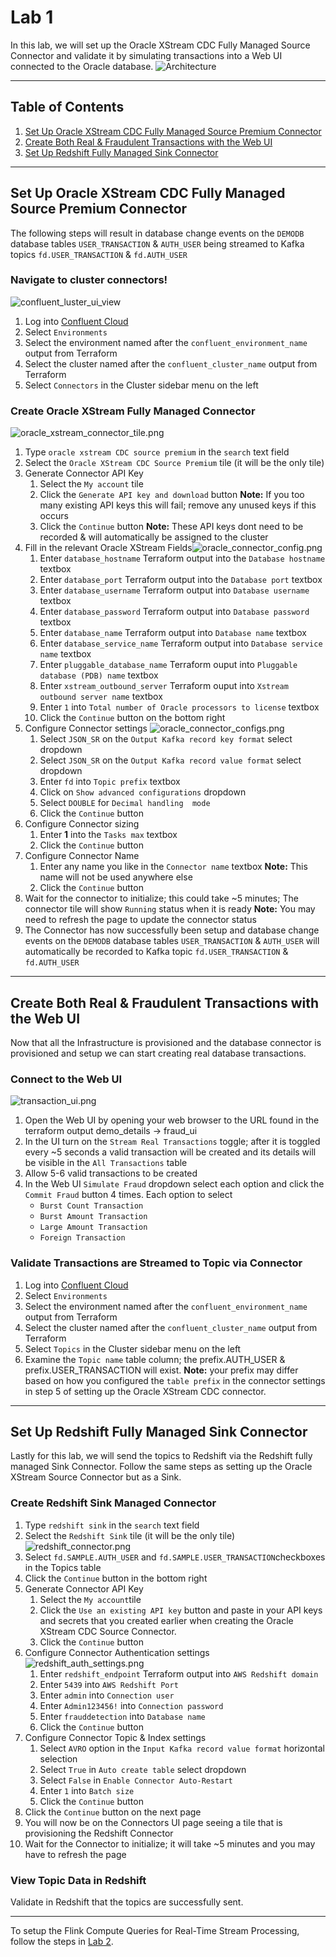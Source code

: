 # Lab 1
In this lab, we will set up the Oracle XStream CDC Fully Managed Source Connector and validate it by simulating transactions into a Web UI connected to the Oracle database.
![Architecture](./assets/lab1_architecture_connector.png)

---

## Table of Contents
1. [Set Up Oracle XStream CDC Fully Managed Source Premium Connector](#set-up-oracle-xstream-cdc-fully-managed-source-premium-connector)
2. [Create Both Real & Fraudulent Transactions with the Web UI](#create-both-real--fraudulent-transactions-with-the-web-ui)
3. [Set Up Redshift Fully Managed Sink Connector](#set-up-redshift-fully-managed-sink-connector)

---

## Set Up Oracle XStream CDC Fully Managed Source Premium Connector 

The following steps will result in database change events on the `DEMODB` database tables `USER_TRANSACTION` & `AUTH_USER` being streamed to Kafka topics `fd.USER_TRANSACTION` & `fd.AUTH_USER`

### Navigate to cluster connectors!

![confluent_luster_ui_view](./assets/confluent_cluster_ui_view.png) 
1. Log into [Confluent Cloud](https://confluent.cloud/login)
2. Select `Environments`
3. Select the environment named after the `confluent_environment_name` output from Terraform
4. Select the cluster named after the `confluent_cluster_name` output from Terraform
5. Select `Connectors` in the Cluster sidebar menu on the left

### Create Oracle XStream Fully Managed Connector

![oracle_xstream_connector_tile.png](./assets/oracle_xstream_connector_tile.png)

1. Type `oracle xstream CDC source premium` in the `search` text field
2. Select the `Oracle XStream CDC Source Premium` tile (it will be the only tile)
3. Generate Connector API Key
   1. Select the `My account` tile 
   2. Click the `Generate API key and download` button **Note:** If you too many existing API keys this will fail; remove any unused keys if this occurs 
   3. Click the `Continue` button **Note:** These API keys dont need to be recorded & will automatically be assigned to the cluster 
4. Fill in the relevant Oracle XStream Fields![oracle_connector_config.png](./assets/oracle_xstream_connector_authentication.png)
   1. Enter `database_hostname` Terraform output into the `Database hostname` textbox
   2. Enter `database_port` Terraform output into the `Database port` textbox
   3. Enter `database_username` Terraform output into `Database username` textbox
   4. Enter `database_password` Terraform output into `Database password` textbox
   5. Enter `database_name` Terraform output into `Database name` textbox
   6. Enter `database_service_name` Terraform output into `Database service name` textbox
   7. Enter `pluggable_database_name` Terraform ouput into `Pluggable database (PDB) name` textbox
   8. Enter `xstream_outbound_server` Terraform ouput into `Xstream outbound server name` textbox
   9. Enter `1` into `Total number of Oracle processors to license` textbox
   10. Click the `Continue` button on the bottom right
5. Configure Connector settings ![oracle_connector_configs.png](./assets/oracle_xstream_connector_config.png)
   1. Select `JSON_SR` on the `Output Kafka record key format` select dropdown
   2. Select `JSON_SR` on the `Output Kafka record value format` select dropdown
   3. Enter `fd` into `Topic prefix` textbox
   4. Click on `Show advanced configurations` dropdown
   5. Select `DOUBLE` for `Decimal handling 
   mode`   
   6. Click the `Continue` button
6. Configure Connector sizing
   1. Enter **1** into the `Tasks max` textbox
   2. Click the `Continue` button
7. Configure Connector Name
   1. Enter any name you like in the `Connector name` textbox **Note:** This name will not be used anywhere else
   2. Click the `Continue` button
8. Wait for the connector to initialize; this could take ~5 minutes; The connector tile will show `Running` status when it is ready **Note:** You may need to refresh the page to update the connector status
9. The Connector has now successfully been setup and database change events on the `DEMODB` database tables `USER_TRANSACTION` & `AUTH_USER` will automatically be recorded to Kafka topic `fd.USER_TRANSACTION` & `fd.AUTH_USER`


---
## Create Both Real & Fraudulent Transactions with the Web UI
Now that all the Infrastructure is provisioned and the database connector is provisioned and setup we can start creating real database transactions.

### Connect to the Web UI 

![transaction_ui.png](./assets/transaction_ui.png) 

1. Open the Web UI by opening your web browser to the URL found in the terraform output demo_details -> fraud_ui
2. In the UI turn on the `Stream Real Transactions` toggle; after it is toggled every ~5 seconds a valid transaction will be created and its details will be visible in the `All Transactions` table
3. Allow 5-6 valid transactions to be created
4. In the Web UI `Simulate Fraud` dropdown select each option and click the `Commit Fraud` button 4 times. Each option to select
   - `Burst Count Transaction`
   - `Burst Amount Transaction`
   - `Large Amount Transaction`
   - `Foreign Transaction`

### Validate Transactions are Streamed to Topic via Connector

1. Log into [Confluent Cloud](https://confluent.cloud/login)
2. Select `Environments`
3. Select the environment named after the `confluent_environment_name` output from Terraform
4. Select the cluster named after the `confluent_cluster_name` output from Terraform
5. Select `Topics` in the Cluster sidebar menu on the left
6. Examine the `Topic name` table column; the prefix.AUTH_USER & prefix.USER_TRANSACTION will exist. **Note:** your prefix may differ based on how you configured the `table prefix` in the connector settings in step 5 of setting up the Oracle XStream CDC connector.


---

## Set Up Redshift Fully Managed Sink Connector 
Lastly for this lab, we will send the topics to Redshift via the Redshift fully managed Sink Connector. Follow the same steps as setting up the Oracle XStream Source Connector but as a Sink. 

### Create Redshift Sink Managed Connector

1. Type `redshift sink` in the `search` text field
2. Select the `Redshift Sink` tile (it will be the only tile)![redshift_connector.png](./assets/redshiftconnector.png)
3. Select `fd.SAMPLE.AUTH_USER` and `fd.SAMPLE.USER_TRANSACTION`checkboxes in the Topics table 
4. Click the `Continue` button in the bottom right
5. Generate Connector API Key
   1. Select the `My account`tile 
   2. Click the `Use an existing API key` button and paste in your API keys and secrets that you created earlier when creating the Oracle XStream CDC Source Connector. 
   3. Click the `Continue` button 
6. Configure Connector Authentication settings ![redshift_auth_settings.png](./assets/redshift_auth_settings.png) 
   1. Enter `redshift_endpoint` Terraform output into `AWS Redshift domain` 
   2. Enter `5439` into `AWS Redshift Port` 
   3. Enter `admin` into `Connection user` 
   4. Enter `Admin123456!` into `Connection password`
   5. Enter `frauddetection` into `Database name`
   6. Click the `Continue` button
7. Configure Connector Topic & Index settings
   1. Select `AVRO` option in the `Input Kafka record value format` horizontal selection
   2. Select `True` in `Auto create table` select dropdown
   3. Select `False` in `Enable Connector Auto-Restart`
   4. Enter `1` into `Batch size`
   5. Click the `Continue` button
8. Click the `Continue` button on the next page
9. You will now be on the Connectors UI page seeing a tile that is provisioning the Redshift Connector
10. Wait for the Connector to initialize; it will take ~5 minutes and you may have to refresh the page

### View Topic Data in Redshift
Validate in Redshift that the topics are successfully sent.

---

To setup the Flink Compute Queries for Real-Time Stream Processing, follow the steps in [Lab 2](../LAB2/LAB2-README.md). 
